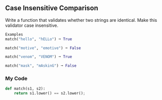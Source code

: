 ## Case Insensitive Comparison
Write a function that validates whether two strings are identical. Make this validator case insensitive.
```python
Examples
match("hello", "hELLo") ➞ True

match("motive", "emotive") ➞ False

match("venom", "VENOM") ➞ True

match("mask", "mAskinG") ➞ False
```
### My Code
```python
def match(s1, s2):
	return s1.lower() == s2.lower();
```

